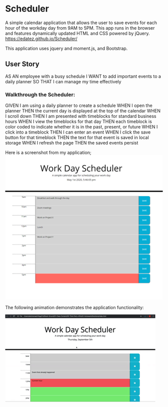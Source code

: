 # Scheduler
A simple calendar application that allows the user to save events for each hour of the workday day from 9AM to 5PM. This app runs in the browser and features dynamically updated HTML and CSS powered by jQuery.
https://edatez.github.io/Scheduler/

This application uses jquery and moment.js, and Bootstrap.

## User Story
AS AN employee with a busy schedule
I WANT to add important events to a daily planner
SO THAT I can manage my time effectively


### Walkthrough the Scheduler:
GIVEN I am using a daily planner to create a schedule
WHEN I open the planner
THEN the current day is displayed at the top of the calendar
WHEN I scroll down
THEN I am presented with timeblocks for standard business hours
WHEN I view the timeblocks for that day
THEN each timeblock is color coded to indicate whether it is in the past, present, or future
WHEN I click into a timeblock
THEN I can enter an event
WHEN I click the save button for that timeblock
THEN the text for that event is saved in local storage
WHEN I refresh the page
THEN the saved events persist

Here is a screenshot from my application; ![day planner screenshot](./Assets/images/screenshot_Scheduler.PNG)


The following animation demonstrates the application functionality:

![day planner demo](./Assets/images/05-third-party-apis-homework-demo.gif)

